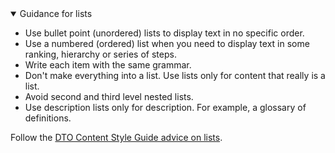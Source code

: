 <details open data-label="lists-guidance-accordion" aria-expanded="false">
  <summary>Guidance <span class="visuallyhidden">for lists</span></summary>
  <div class="accordion-panel">
    <ul>
      <li>Use bullet point (unordered) lists to display text in no specific order.</li>
      <li>Use a numbered (ordered) list when you need to display text in some ranking, hierarchy or series of steps.</li>
      <li>Write each item with the same grammar.</li>
      <li>Don't make everything into a list. Use lists only for content that really is a list.</li>
      <li>Avoid second and third level nested lists.</li>
      <li>Use description lists only for description. For example, a glossary of definitions.</li>
    </ul>
  <p>Follow the <a href="http://content-style-guide.apps.staging.digital.gov.au/az-indexes/b.html#bullet-point-lists">DTO Content Style Guide advice on lists</a>.</p>
  </div>
</details>
